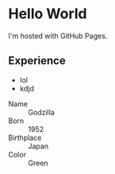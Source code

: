 <!DOCTYPE html>
<html>
<body>
<h1>Hello World</h1>
  
<p>I'm hosted with GitHub Pages.</p>

<section>
<h2>Experience</h2>
<p> <ul>
      <li>lol</li>
      <li>kdjd</li>
    </ul>
 </p>
 </section>
 
 <section>
  <dl>
  <dt>Name</dt>
  <dd>Godzilla</dd>
  <dt>Born</dt>
  <dd>1952</dd>
  <dt>Birthplace</dt>
  <dd>Japan</dd>
  <dt>Color</dt>
  <dd>Green</dd>
  </dl>
</section>
</body>
</html>
